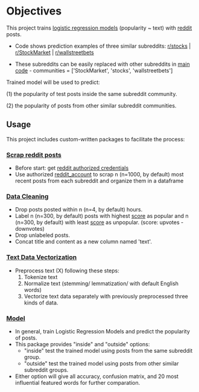 # Objectives

This project trains [logistic regression models](https://scikit-learn.org/stable/modules/generated/sklearn.linear_model.LogisticRegression.html#sklearn.linear_model.LogisticRegression) (popularity ~ text) with [reddit](https://www.reddit.com/) posts.

- Code shows prediction examples of three similar subreddits: [r/stocks](https://www.reddit.com/r/stocks/) | [r/StockMarket](https://www.reddit.com/r/StockMarket/) | [r/wallstreetbets](https://www.reddit.com/r/wallstreetbets/)

- These subreddits can be easily replaced with other subreddits in [main code](main.py) - communities = ['StockMarket', 'stocks', 'wallstreetbets']

Trained model will be used to predict:

(1) the popularity of test posts inside the same subreddit community. 

(2) the popularity of posts from other similar subreddit communities.

## Usage

This project includes custom-written packages to facilitate the process:

### [Scrap reddit posts](yy_packages/scrap_subreddit.py)
- Before start: get [reddit authorized credentials](https://www.reddit.com/prefs/apps)
- Use authorized [reddit_account](main.py) to scrap n (n=1000, by default) most recent posts from each subreddit and organize them in a dataframe

### [Data Cleaning](yy_packages/data_clean.py)
- Drop posts posted within n (n=4, by default) hours.
- Label n (n=300, by default) posts with highest [score](https://www.reddit.com/wiki/faq/) as popular and n (n=300, by default) with least [score](https://www.reddit.com/wiki/faq/) as unpopular. (score: upvotes - downvotes)
- Drop unlabeled posts.
- Concat title and content as a new column named 'text'.

### [Text Data Vectorization](yy_packages/vectorize.py)
- Preprocess text (X) following these steps: 
  1. Tokenize text 
  2. Normalize text (stemming/ lemmatization/ with default English words)
  3. Vectorize text data separately with previously preprocessed three kinds of data.

### [Model](yy_packages/logistic_regression.py)
- In general, train Logistic Regression Models and predict the popularity of posts.
- This package provides "inside" and "outside" options:
  - "inside" test the trained model using posts from the same subreddit group.
  - "outside" test the trained model using posts from other similar subreddit groups.
- Either option will give all accuracy, confusion matrix, and 20 most influential featured words for further comparation.
